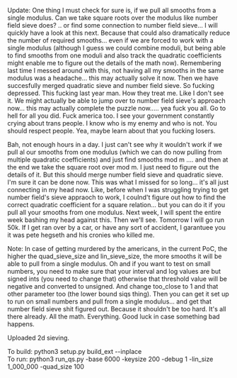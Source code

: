 Update: One thing I must check for sure is, if we pull all smooths from a single modulus. Can we take square roots over the modulus like number field sieve does? .. or find some connection to number field sieve... I will quickly have a look at this next.  Because that could also dramatically reduce the number of required smooths... even if we are forced to work with a single modulus (although I guess we could combine moduli, but being able to find smooths from one moduli and also track the quadratic coefficients might enable me to figure out the details of the math now). Remembering last time I messed around with this, not having all my smooths in the same modulus was a headache... this may actually solve it now. Then we have succesfully merged quadratic sieve and number field sieve. So fucking depressed. This fucking last year man. How they treat me. Like I don't see it.  We might actually be able to jump over to number field sieve's approach now... this may actually complete the puzzle now..... yea fuck you all. Go to hell for all you did. Fuck america too. I see your government constantly crying about trans people. I know who is my enemy and who is not. You should respect people. Yea, maybe learn about that you fucking losers. 

Bah, not enough hours in a day. I just can't see why it wouldn't work if we pull al our smooths from one modulus (which we can do now pulling from multiple quadratic coefficients) and just find smooths mod m .... and then at the end we take the square root over mod m. I just need to figure out the details of it. But this should merge number field sieve and quadratic sieve. I'm sure it can be done now. This was what I missed for so long... it's all just connecting in my head now. Like, before when I was struggling trying to get number field's sieve appraoch to work, I coulnd't figure out how to find the correct quadratic coefficient for a square relation... but you can do it if you pull all your smooths from one modulus. Next week, I will spent the entire week bashing my head against this. Then we'll see. Tomorrow I will go run 50k. If I get ran over by a car, or have any sort of accident, I garantuee you it was pete hegseth and his cronies who killed me. 

Note: In case of getting murdered by the americans, in the current PoC, the higher the quad_sieve_size and lin_sieve_size, the more smooths it will be able to pull from a single modulus. Oh and if you want to test on small numbers, you need to make sure that your interval and log values are but signed ints (you need to change that) otherwise that threshold value will be negative and converted to unsigned. And change too_close to 1 and that other parameter too (the lower bound siqs thing). Then you can get it set up to run on small numbers and pull from a single modulus... and get that number field sieve shit figured out. Because it shouldn't be too hard. It's all there already. All the math. Everything. Good luck in case something bad happens.

Uploaded 2d sieving. 


To build: python3 setup.py build_ext --inplace</br>
To run: python3 run_qs.py -base 6000 -keysize 200 -debug 1 -lin_size 1_000_000 -quad_size 100</br>  

